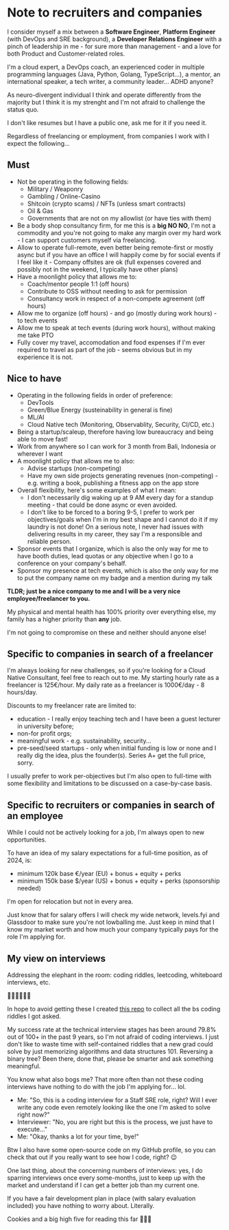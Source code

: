 # Note to recruiters and companies

I consider myself a mix between a **Software Engineer**, **Platform Engineer** (with DevOps and SRE background), a **Developer Relations Engineer** with a pinch of leadership in me - for sure more than management - and a love for both Product and Customer-related roles.

I'm a cloud expert, a DevOps coach, an experienced coder in multiple programming languages (Java, Python, Golang, TypeScript...), a mentor, an international speaker, a tech writer, a community leader... ADHD anyone?

As neuro-divergent individual I think and operate differently from the majority but I think it is my strenght and I'm not afraid to challenge the status quo.

I don't like resumes but I have a public one, ask me for it if you need it.

Regardless of freelancing or employment, from companies I work with I expect the following...

## Must 

- Not be operating in the following fields:
  - Military / Weaponry
  - Gambling / Online-Casino
  - Shitcoin (crypto scams) / NFTs (unless smart contracts)
  - Oil & Gas
  - Governments that are not on my allowlist (or have ties with them) 
- Be a body shop consultancy firm, for me this is a **big NO NO**, I'm not a commodity and you're not going to make any margin over my hard work - I can support customers myself via freelancing.
- Allow to operate full-remote, even better being remote-first or mostly async but if you have an office I will happily come by for social events if I feel like it - Company offsites are ok (full expenses covered and possibly not in the weekend, I typically have other plans) 
- Have a moonlight policy that allows me to:
  - Coach/mentor people 1:1 (off hours)
  - Contribute to OSS without needing to ask for permission
  - Consultancy work in respect of a non-compete agreement (off hours)
- Allow me to organize (off hours) - and go (mostly during work hours) - to tech events
- Allow me to speak at tech events (during work hours), without making me take PTO
- Fully cover my travel, accomodation and food expenses if I'm ever required to travel as part of the job - seems obvious but in my experience it is not.

## Nice to have

- Operating in the following fields in order of preference:
  - DevTools
  - Green/Blue Energy (susteinability in general is fine)
  - ML/AI
  - Cloud Native tech (Monitoring, Observablity, Security, CI/CD, etc.)
- Being a startup/scaleup, therefore having low bureaucracy and being able to move fast!
- Work from anywhere so I can work for 3 month from Bali, Indonesia or wherever I want
-  A moonlight policy that allows me to also:
   - Advise startups (non-competing)
   - Have my own side projects generating revenues (non-competing) - e.g. writing a book, publishing a fitness app on the app store
- Overall flexibility, here's some examples of what I mean:
  - I don't necessarily dig waking up at 9 AM every day for a standup meeting - that could be done async or even avoided.
  - I don't like to be forced to a boring 9-5, I prefer to work per objectives/goals when I'm in my best shape and I cannot do it if my laundry is not done! On a serious note, I never had issues with delivering results in my career, they say I'm a responsible and reliable person.
- Sponsor events that I organize, which is also the only way for me to have booth duties, lead quotas or any objective when I go to a conference on your company's behalf.
- Sponsor my presence at tech events, which is also the only way for me to put the company name on my badge and a mention during my talk

**TLDR; just be a nice company to me and I will be a very nice employee/freelancer to you.**


My physical and mental health has 100% priority over everything else, my family has a higher priority than **any** job. 

I'm not going to compromise on these and neither should anyone else!

## Specific to companies in search of a freelancer

I'm always looking for new challenges, so if you're looking for a Cloud Native Consultant, feel free to reach out to me.
My starting hourly rate as a freelancer is 125€/hour.
My daily rate as a freelancer is 1000€/day - 8 hours/day.

Discounts to my freelancer rate are limited to: 
  - education - I really enjoy teaching tech and I have been a guest lecturer in university before;
  - non-for profit orgs;
  - meaningful work - e.g. sustainability, security...
  - pre-seed/seed startups - only when initial funding is low or none and I really dig the idea, plus the founder(s). Series A+ get the full price, sorry.

I usually prefer to work per-objectives but I'm also open to full-time with some flexibility and limitations to be discussed on a case-by-case basis. 

## Specific to recruiters or companies in search of an employee

While I could not be actively looking for a job, I'm always open to new opportunities.

To have an idea of my salary expectations for a full-time position, as of 2024, is:
- minimum 120k base €/year (EU) + bonus + equity + perks
- minimum 150k base $/year (US) + bonus + equity + perks (sponsorship needed)

I'm open for relocation but not in every area.

Just know that for salary offers I will check my wide network, levels.fyi and Glassdoor to make sure you're not lowballing me.
Just keep in mind that I know my market worth and how much your company typically pays for the role I'm applying for.

## My view on interviews

Addressing the elephant in the room: coding riddles, leetcoding, whiteboard interviews, etc. 

🚩🚩🚩🚩🚩🚩

In hope to avoid getting these I created [this repo](https://github.com/mbianchidev/coding-challenges) to collect all the bs coding riddles I got asked. 

My success rate at the technical interview stages has been around 79.8% out of 100+ in the past 9 years, so I'm not afraid of coding interviews. I just don't like to waste time with self-contained riddles that a new grad could solve by just memorizing algorithms and data structures 101. Reversing a binary tree? Been there, done that, please be smarter and ask something meaningful.

You know what also bogs me? That more often than not these coding interviews have nothing to do with the job I'm applying for... lol.

- Me: "So, this is a coding interview for a Staff SRE role, right? Will I ever write any code even remotely looking like the one I'm asked to solve right now?"
- Interviewer: "No, you are right but this is the process, we just have to execute..."
- Me: "Okay, thanks a lot for your time, bye!"

Btw I also have some open-source code on my GitHub profile, so you can check that out if you really want to see how I code, right? 😉

One last thing, about the concerning numbers of interviews: yes, I do sparring interviews once every some-months, just to keep up with the market and understand if I can get a better job than my current one.

If you have a fair development plan in place (with salary evaluation included) you have nothing to worry about. Literally.

Cookies and a big high five for reading this far 🍪🍪🍪
